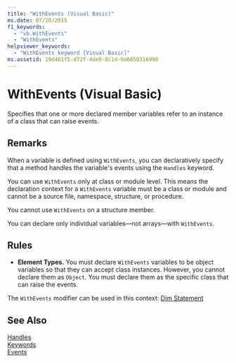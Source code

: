 ```yaml
---
title: "WithEvents (Visual Basic)"
ms.date: 07/20/2015
f1_keywords: 
  - "vb.WithEvents"
  - "WithEvents"
helpviewer_keywords: 
  - "WithEvents keyword [Visual Basic]"
ms.assetid: 19d461f5-d72f-4de9-8c1d-0a6650316990
---
```

# WithEvents (Visual Basic)
Specifies that one or more declared member variables refer to an instance of a class that can raise events.  
  
## Remarks  
 When a variable is defined using `WithEvents`, you can declaratively specify that a method handles the variable's events using the `Handles` keyword.  
  
 You can use `WithEvents` only at class or module level. This means the declaration context for a `WithEvents` variable must be a class or module and cannot be a source file, namespace, structure, or procedure.  
  
 You cannot use `WithEvents` on a structure member.  
  
 You can declare only individual variables—not arrays—with `WithEvents`.  
  
## Rules  
  
- **Element Types.** You must declare `WithEvents` variables to be object variables so that they can accept class instances. However, you cannot declare them as `Object`. You must declare them as the specific class that can raise the events.  
  
 The `WithEvents` modifier can be used in this context: [Dim Statement](../../../visual-basic/language-reference/statements/dim-statement.md)  
  
## See Also  
 [Handles](../../../visual-basic/language-reference/statements/handles-clause.md)  
 [Keywords](../../../visual-basic/language-reference/keywords/index.md)  
 [Events](../../../visual-basic/programming-guide/language-features/events/index.md)
